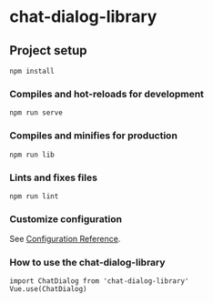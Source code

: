 # chat-dialog-library

## Project setup
```
npm install
```

### Compiles and hot-reloads for development
```
npm run serve
```

### Compiles and minifies for production
```
npm run lib
```

### Lints and fixes files
```
npm run lint
```

### Customize configuration
See [Configuration Reference](https://cli.vuejs.org/config/).


### How to use the chat-dialog-library
```
import ChatDialog from 'chat-dialog-library'
Vue.use(ChatDialog)
```